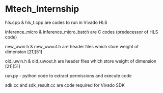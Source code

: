 # Mtech_Internship

hls.cpp & hls_t.cpp are codes to run in Vivado HLS 

inference_micro & inference_micro_batch are C codes (predecessor of HLS code) 

new_uwin.h & new_uwout.h are header files which store weight of dimension [21][51]

old_uwin.h & old_uwout.h are header files which store weight of dimension [21][51]

run.py - python code to extract permissions and execute code

sdk.cc and sdk_result.cc are code required for Vivado SDK


